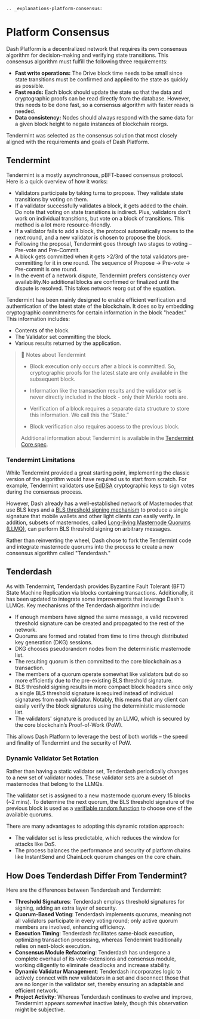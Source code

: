 ```{eval-rst}
.. _explanations-platform-consensus:
```

# Platform Consensus

Dash Platform is a decentralized network that requires its own consensus algorithm for decision-making and verifying state transitions. This consensus algorithm must fulfill the following three requirements:

- **Fast write operations:** The Drive block time needs to be small since state transitions must be confirmed and applied to the state as quickly as possible.  
- **Fast reads:** Each block should update the state so that the data and cryptographic proofs can be read directly from the database. However, this needs to be done fast, so a consensus algorithm with faster reads is needed.  
- **Data consistency:** Nodes should always respond with the same data for a given block height to negate instances of blockchain reorgs.

Tendermint was selected as the consensus solution that most closely aligned with the requirements and goals of Dash Platform.

## Tendermint

Tendermint is a mostly asynchronous, pBFT-based consensus protocol. Here is a quick overview of how it works:

- Validators participate by taking turns to propose. They validate state transitions by voting on them.
- If a validator successfully validates a block, it gets added to the chain. Do note that voting on state transitions is indirect. Plus, validators don't work on individual transitions, but vote on a block of transitions. This method is a lot more resource-friendly.
- If a validator fails to add a block, the protocol automatically moves to the next round, and a new validator is chosen to propose the block.
- Following the proposal, Tendermint goes through two stages to voting – Pre-vote and Pre-Commit.
- A block gets committed when it gets >2/3rd of the total validators pre-committing for it in one round. The sequence of Propose -> Pre-vote -> Pre-commit is one round.
- In the event of a network dispute, Tendermint prefers consistency over availability.No additional blocks are confirmed or finalized until the dispute is resolved. This takes network reorg out of the equation.

Tendermint has been mainly designed to enable efficient verification and authentication of the latest state of the blockchain. It does so by embedding cryptographic commitments for certain information in the block "header." This information includes:

- Contents of the block.
- The Validator set committing the block.
- Various results returned by the application.

> 📘 Notes about Tendermint
>
> - Block execution only occurs after a block is committed. So, cryptographic proofs for the latest state are only available in the subsequent block.
>
> - Information like the transaction results and the validator set is never directly included in the block - only their Merkle roots are.
>
> - Verification of a block requires a separate data structure to store this information. We call this the “State.”
>
> - Block verification also requires access to the previous block.
>
> Additional information about Tendermint is available in the <a href="https://docs.tendermint.com/master/spec/#overview" target="_blank">Tendermint Core spec</a>.

### Tendermint Limitations

While Tendermint provided a great starting point, implementing the classic version of the algorithm would have required us to start from scratch. For example, Tendermint validators use [EdDSA](https://en.wikipedia.org/wiki/EdDSA) cryptographic keys to sign votes during the consensus process.

However, Dash already has a well-established network of Masternodes that use BLS keys and a [BLS threshold signing mechanism](https://blog.dash.org/secret-sharing-and-threshold-signatures-with-bls-954d1587b5f) to produce a single signature that mobile wallets and other light clients can easily verify. In addition, subsets of masternodes, called [Long-living Masternode Quorums (LLMQ)](https://github.com/dashpay/dips/blob/master/dip-0006.md), can perform BLS threshold signing on arbitrary messages.

Rather than reinventing the wheel, Dash chose to fork the Tendermint code and integrate masternode quorums into the process to create a new consensus algorithm called "Tenderdash."

## Tenderdash

As with Tendermint, Tenderdash provides Byzantine Fault Tolerant (BFT) State Machine Replication via blocks containing transactions. Additionally, it has been updated to integrate some improvements that leverage Dash's LLMQs. Key mechanisms of the Tenderdash algorithm include:

- If enough members have signed the same message, a valid recovered threshold signature can be created and propagated to the rest of the network.
- Quorums are formed and rotated from time to time through distributed key generation (DKG) sessions.
- DKG chooses pseudorandom nodes from the deterministic masternode list.
- The resulting quorum is then committed to the core blockchain as a transaction.
- The members of a quorum operate somewhat like validators but do so more efficiently due to the pre-existing BLS threshold signature.
- BLS threshold signing results in more compact block headers since only a single BLS threshold signature is required instead of individual signatures from each validator. Notably, this means that any client can easily verify the block signatures using the deterministic masternode list.
- The validators' signature is produced by an LLMQ, which is secured by the core blockchain’s Proof-of-Work (PoW).

This allows Dash Platform to leverage the best of both worlds – the speed and finality of Tendermint and the security of PoW.

### Dynamic Validator Set Rotation

Rather than having a static validator set, Tenderdash periodically changes to a new set of validator nodes. These validator sets are a subset of masternodes that belong to the LLMQs.

The validator set is assigned to a new masternode quorum every 15 blocks (~2 mins). To determine the next quorum, the BLS threshold signature of the previous block is used as a [verifiable random function](https://en.wikipedia.org/wiki/Verifiable_random_function) to choose one of the available quorums.

There are many advantages to adopting this dynamic rotation approach:

- The validator set is less predictable, which reduces the window for attacks like DoS.
- The process balances the performance and security of platform chains like InstantSend and ChainLock quorum changes on the core chain.

## How Does Tenderdash Differ From Tendermint?

Here are the differences between Tenderdash and Tendermint:

- **Threshold Signatures**: Tenderdash employs threshold signatures for signing, adding an extra layer of security.
- **Quorum-Based Voting**: Tenderdash implements quorums, meaning not all validators participate in every voting round; only active quorum members are involved, enhancing efficiency.
- **Execution Timing**: Tenderdash facilitates same-block execution, optimizing transaction processing, whereas Tendermint traditionally relies on next-block execution.
- **Consensus Module Refactoring**: Tenderdash has undergone a complete overhaul of its vote-extensions and consensus module, working diligently to eliminate deadlocks and increase stability.
- **Dynamic Validator Management**: Tenderdash incorporates logic to actively connect with new validators in a set and disconnect those that are no longer in the validator set, thereby ensuring an adaptable and efficient network.
- **Project Activity**: Whereas Tenderdash continues to evolve and improve, Tendermint appears somewhat inactive lately, though this observation might be subjective.
